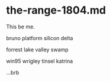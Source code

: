 # the-range-1804.md

This be me.

bruno platform
silicon delta

forrest lake
valley swamp

win95 wrigley
tinsel katrina


...brb
